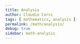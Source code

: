 ```yaml
---
title: Analysis
author: Claudio Corsi
tags: [ mathematics, analysis ]
permalink: /math/analysis/
debug: true
sidebar: math-analysis
---
```

